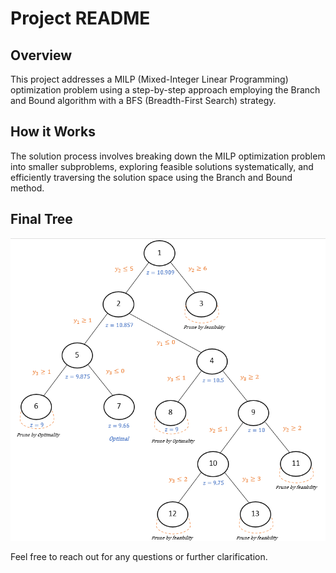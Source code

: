 # Project README

## Overview

This project addresses a MILP (Mixed-Integer Linear Programming) optimization problem using a step-by-step approach employing the Branch and Bound algorithm with a BFS (Breadth-First Search) strategy.

## How it Works

The solution process involves breaking down the MILP optimization problem into smaller subproblems, exploring feasible solutions systematically, and efficiently traversing the solution space using the Branch and Bound method.

## Final Tree

![Final Tree](Tree/6.png)

Feel free to reach out for any questions or further clarification.
